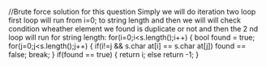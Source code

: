 //Brute force solution for this question
Simply we will do iteration two loop first loop will run from i=0; to string length and then we will will check condition wheather element we found is duplicate or not and then the 2 nd loop will run for string length:
for(i=0;i<s.length();i++)
{
bool found = true;
for(j=0;j<s.length();j++)
{
if(i!=j && s.char at[i] == s.char at[j])
found == false;
break;
}
if(found == true)
{
return i;
else
return -1;
}
​
​
​
​